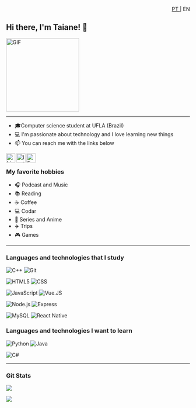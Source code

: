  <p style="text-align:right"> <a href="https://github.com/taianers/taianers/blob/main/README.md">PT </a>| EN </p>

## Hi there, I'm Taiane! 👋

<img alt="GIF" src="https://media.giphy.com/media/l4FsCR2hFJnGh18IM/giphy.gif" width = 200/>

---

- 🎓Computer science student at UFLA (Brazil)
- 💻 I'm passionate about technology and I love learning new things
- 📫 You can reach me with the links below

<a target="_blank" href="https://www.linkedin.com/in/taianers/">
  <img align="left" alt="LinkedIN" width="25px" src="https://logospng.org/download/linkedin/logo-linkedin-icon-2048.png" />
<a target="_blank" href="https://www.instagram.com/thay_osbourne">
  <img align="left" alt="Instagram" width="25px" src="https://upload.wikimedia.org/wikipedia/commons/thumb/e/e7/Instagram_logo_2016.svg/1200px-Instagram_logo_2016.svg.png" />
</a>
<a target="_blank" href="mailto:taianerodrigues.tec99@gmail.com">
  <img align="left" alt="E-mail" width="25px" src="https://logodownload.org/wp-content/uploads/2018/03/gmail-logo-16.png" />
</a>

</br>

### My favorite hobbies

- :headphones: Podcast and Music
- :books: Reading
- :coffee: Coffee
- :computer: Codar
- :fries: Series and Anime
- :airplane: Trips
- :video_game: Games

---

### Languages and technologies that I study

![C++](https://img.shields.io/badge/-C++-555555?style=flat&logo=c%2B%2B)
![Git](https://img.shields.io/badge/-Git-05122A?style=flat&logo=git)&nbsp;

![HTML5](https://img.shields.io/badge/-HTML5-000000?style=flat&logo=html5)
![CSS](https://img.shields.io/badge/-CSS-05122A?style=flat&logo=CSS3&logoColor=1572B6)&nbsp;

![JavaScript](https://img.shields.io/badge/-Javascript-555555?style=flat&logo=javascript)
![Vue.JS](https://img.shields.io/badge/-Vue.js-555555?style=flat&logo=vue.js)

![Node.js](https://img.shields.io/badge/-Node.js-555555?style=flat&logo=node.js)
![Express](https://img.shields.io/badge/-ExpressJS-555555?style=flat&logo=express)

![MySQL](https://img.shields.io/badge/-MySQL-555555?style=flat&logo=mysql)
![React Native](https://img.shields.io/badge/-React%20Native-555555?style=flat&logo=react)

### Languages and technologies I want to learn

![Python](https://img.shields.io/badge/-Python-555555?style=flat&logo=python)
![Java](https://img.shields.io/badge/-Java-555555?style=flat&logo=java)

![C#](https://img.shields.io/badge/-cs-555555?style=flat&logo=cs)

---

### Git Stats

![](https://github-readme-stats.vercel.app/api?username=taianers&show_icons=true&theme=blueberry)

![](https://github-readme-stats.vercel.app/api/top-langs/?username=taianers&layout=compact&theme=blueberry)
